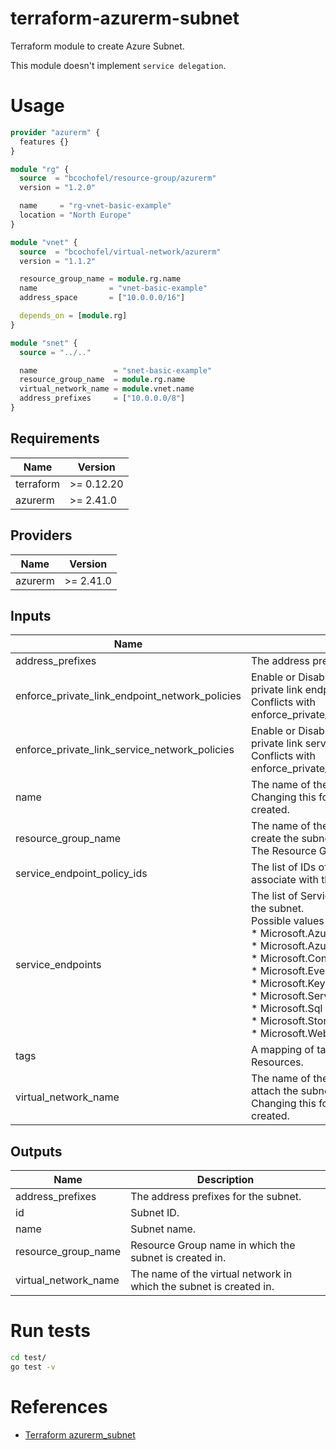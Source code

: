 # terraform-azurerm-subnet

Terraform module to create Azure Subnet.

This module doesn't implement `service delegation`.

# Usage

```hcl:examples/basic/main.tf
provider "azurerm" {
  features {}
}

module "rg" {
  source  = "bcochofel/resource-group/azurerm"
  version = "1.2.0"

  name     = "rg-vnet-basic-example"
  location = "North Europe"
}

module "vnet" {
  source  = "bcochofel/virtual-network/azurerm"
  version = "1.1.2"

  resource_group_name = module.rg.name
  name                = "vnet-basic-example"
  address_space       = ["10.0.0.0/16"]

  depends_on = [module.rg]
}

module "snet" {
  source = "../.."

  name                 = "snet-basic-example"
  resource_group_name  = module.rg.name
  virtual_network_name = module.vnet.name
  address_prefixes     = ["10.0.0.0/8"]
}

```

<!-- BEGINNING OF PRE-COMMIT-TERRAFORM DOCS HOOK -->

## Requirements

| Name | Version |
|------|---------|
| terraform | >= 0.12.20 |
| azurerm | >= 2.41.0 |

## Providers

| Name | Version |
|------|---------|
| azurerm | >= 2.41.0 |

## Inputs

| Name | Description | Type | Default | Required |
|------|-------------|------|---------|:--------:|
| address\_prefixes | The address prefixes to use for the subnet. | `list(string)` | `[]` | no |
| enforce\_private\_link\_endpoint\_network\_policies | Enable or Disable network policies for the private link endpoint on the subnet.<br>Conflicts with enforce\_private\_link\_service\_network\_policies. | `bool` | `false` | no |
| enforce\_private\_link\_service\_network\_policies | Enable or Disable network policies for the private link service on the subnet.<br>Conflicts with enforce\_private\_link\_endpoint\_network\_policies. | `bool` | `false` | no |
| name | The name of the subnet.<br>Changing this forces a new resource to be created. | `string` | n/a | yes |
| resource\_group\_name | The name of the resource group in which to create the subnet.<br>The Resource Group must already exist. | `string` | n/a | yes |
| service\_endpoint\_policy\_ids | The list of IDs of Service Endpoint Policies to associate with the subnet. | `list(string)` | `[]` | no |
| service\_endpoints | The list of Service endpoints to associate with the subnet.<br>Possible values include:<br>* Microsoft.AzureActiveDirectory<br>* Microsoft.AzureCosmosDB<br>* Microsoft.ContainerRegistry<br>* Microsoft.EventHub<br>* Microsoft.KeyVault<br>* Microsoft.ServiceBus<br>* Microsoft.Sql<br>* Microsoft.Storage<br>* Microsoft.Web | `list(string)` | `[]` | no |
| tags | A mapping of tags which should be assigned to Resources. | `map(string)` | `{}` | no |
| virtual\_network\_name | The name of the virtual network to which to attach the subnet.<br>Changing this forces a new resource to be created. | `string` | n/a | yes |

## Outputs

| Name | Description |
|------|-------------|
| address\_prefixes | The address prefixes for the subnet. |
| id | Subnet ID. |
| name | Subnet name. |
| resource\_group\_name | Resource Group name in which the subnet is created in. |
| virtual\_network\_name | The name of the virtual network in which the subnet is created in. |

<!-- END OF PRE-COMMIT-TERRAFORM DOCS HOOK -->


# Run tests

```bash
cd test/
go test -v
```

# References

* [Terraform azurerm_subnet](https://registry.terraform.io/providers/hashicorp/azurerm/latest/docs/resources/subnet)
